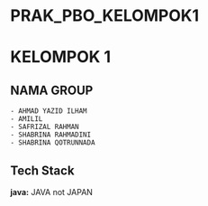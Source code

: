# PRAK_PBO_KELOMPOK1


# KELOMPOK 1



## NAMA GROUP
    - AHMAD YAZID ILHAM
    - AMILIL
    - SAFRIZAL RAHMAN
    - SHABRINA RAHMADINI
    - SHABRINA QOTRUNNADA



## Tech Stack

**java:** JAVA not JAPAN 
